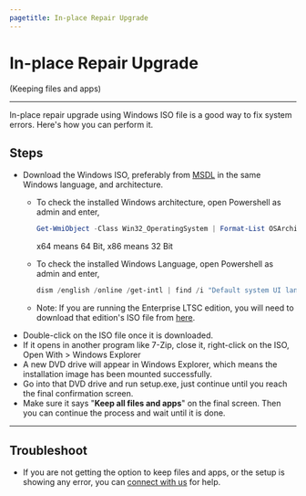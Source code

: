```yaml
---
pagetitle: In-place Repair Upgrade
---
```


# In-place Repair Upgrade

(Keeping files and apps)

------------------------------------------------------------------------

In-place repair upgrade using Windows ISO file is a good way to fix system errors. Here's how you can perform it.

## Steps

-   Download the Windows ISO, preferably from [MSDL](/msdl/) in the same Windows language, and architecture.
    -   To check the installed Windows architecture, open Powershell as admin and enter,

        ```powershell
        Get-WmiObject -Class Win32_OperatingSystem | Format-List OSArchitecture
        ```

        x64 means 64 Bit, x86 means 32 Bit

    -   To check the installed Windows Language, open Powershell as admin and enter,
    
        ```powershell
        dism /english /online /get-intl | find /i "Default system UI language"
        ```

    -   Note: If you are running the Enterprise LTSC edition, you will need to download that edition's ISO file from [here](genuine-installation-media.html).
-   Double-click on the ISO file once it is downloaded.
-   If it opens in another program like 7-Zip, close it, right-click on the ISO, Open With \> Windows Explorer
-   A new DVD drive will appear in Windows Explorer, which means the installation image has been mounted successfully.
-   Go into that DVD drive and run setup.exe, just continue until you reach the final confirmation screen.
-   Make sure it says "**Keep all files and apps**" on the final screen. Then you can continue the process and wait until it is done.

------------------------------------------------------------------------

## Troubleshoot

-   If you are not getting the option to keep files and apps, or the setup is showing any error, you can [connect with us](troubleshoot.html) for help.
